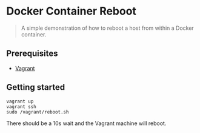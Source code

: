 # Docker Container Reboot
> A simple demonstration of how to reboot a host from within a Docker container.

## Prerequisites
- [Vagrant](https://www.vagrantup.com/)

## Getting started

```
vagrant up
vagrant ssh
sudo /vagrant/reboot.sh
```

There should be a 10s wait and the Vagrant machine will reboot.

